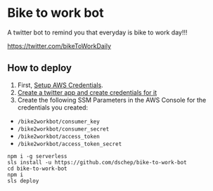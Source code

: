 # Bike to work bot

A twitter bot to remind you that everyday is bike to work day!!!

https://twitter.com/bikeToWorkDaily

## How to deploy
1. First, [Setup AWS Credentials](https://docs.aws.amazon.com/cli/latest/userguide/cli-chap-getting-started.html#cli-quick-configuration).
2. [Create a twitter app and create credentials for it](https://apps.twitter.com/)
3. Create the following SSM Parameters in the AWS Console for the credentials you created:
 * `/bike2workbot/consumer_key`
 * `/bike2workbot/consumer_secret`
 * `/bike2workbot/access_token`
 * `/bike2workbot/access_token_secret`

```
npm i -g serverless
sls install -u https://github.com/dschep/bike-to-work-bot
cd bike-to-work-bot
npm i
sls deploy
```
